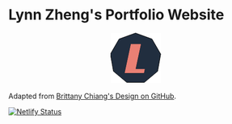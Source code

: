 # Lynn Zheng's Portfolio Website

<div align="center">
  <img alt="Logo" src="https://github.com/RuolinZheng08/RuolinZheng08.github.io/blob/master/src/images/logo.png" width="100" />
</div>

Adapted from [Brittany Chiang's Design on GitHub](https://github.com/bchiang7/v4).

[![Netlify Status](https://api.netlify.com/api/v1/badges/1e277ec6-323f-44a7-becd-d14327cf8432/deploy-status)](https://app.netlify.com/sites/lynnzheng/deploys)
